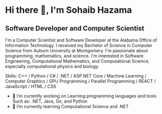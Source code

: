 

# Hi there 👋, I'm Sohaib Hazama
## Software Developer and Computer Scientist
I'm a Computer Scientist and Software Developer at the Alabama Office of Information Technology. I received my Bachelor of Science in Computer Science from Auburn University at Montgomery. I'm passionate about programming, mathematics, and science. I'm interested in Software Engineering, Computational Mathematics, and Computational Science, especially computational physics and biology.

Skills: C++ / Python / C# / .NET / ASP.NET Core / Machine Learning / Computer Graphics / GPU Programming / Parallel Programming / REACT / JavaScript / HTML / CSS

- 🔭  I’m currently working on Learning programming languages and tools Such as: .NET, Java, Go, and Python
- 🌱 I’m currently learning Computational Science and .NET
